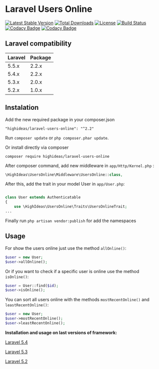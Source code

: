 # Laravel Users Online

[![Latest Stable Version](https://poser.pugx.org/highideas/laravel-users-online/v/stable)](https://packagist.org/packages/highideas/laravel-users-online)
[![Total Downloads](https://poser.pugx.org/highideas/laravel-users-online/downloads)](https://packagist.org/packages/highideas/laravel-users-online)
[![License](https://poser.pugx.org/highideas/laravel-users-online/license)](https://packagist.org/packages/highideas/laravel-users-online)
[![Build Status](https://travis-ci.org/highideas/laravel-users-online.svg?branch=master)](https://travis-ci.org/highideas/laravel-users-online)
[![Codacy Badge](https://api.codacy.com/project/badge/grade/22e4eb8b71e14c24adccd8edbbd45682)](https://www.codacy.com/app/HighIdeas/laravel-users-online)
[![Codacy Badge](https://api.codacy.com/project/badge/coverage/22e4eb8b71e14c24adccd8edbbd45682)](https://www.codacy.com/app/HighIdeas/laravel-users-online)

## Laravel compatibility

 Laravel      | Package
:-------------|:----------
  5.5.x        | 2.2.x
  5.4.x        | 2.2.x
  5.3.x        | 2.0.x
  5.2.x        | 1.0.x

## Instalation

Add the new required package in your composer.json

```
"highideas/laravel-users-online": "^2.2"
```
Run `composer update` or `php composer.phar update`.

Or install directly via composer

```
composer require highideas/laravel-users-online
```

After composer command, add new middleware in `app/Http/Kernel.php` :

```php
\HighIdeas\UsersOnline\Middleware\UsersOnline::class,
```

After this, add the trait in your model User in `app/User.php`:

```php

class User extends Authenticatable
{
    use \HighIdeas\UsersOnline\Traits\UsersOnlineTrait;
...

```
Finally run `php artisan vendor:publish` for add the namespaces

## Usage

For show the users online just use the method `allOnline()`:

```php
$user = new User;
$user->allOnline();
```
Or if you want to check if a specific user is online use the method `isOnline()`:

```php
$user = User::find($id);
$user->isOnline();
```

You can sort all users online with the methods `mostRecentOnline()` and `leastRecentOnline()`:

```php
$user = new User;
$user->mostRecentOnline();
$user->leastRecentOnline();
```

**Installation and usage on last versions of framework:**

[Laravel 5.4](https://github.com/highideas/laravel-users-online/instructions/5.4.md)

[Laravel 5.3](https://github.com/highideas/laravel-users-online/instructions/5.3.md)

[Laravel 5.2](https://github.com/highideas/laravel-users-online/instructions/5.2.md)
